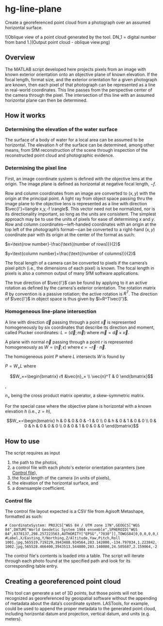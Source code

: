 # hg-line-plane
Create a georeferenced point cloud from a photograph over an assumed horizontal surface.

![Oblique view of a point cloud generated by the tool. DN_1 = digital number from band 1.](Output point cloud - oblique view.png)

## Overview
The MATLAB script developed here projects pixels from an image with known exterior orientation onto an objective plane of known elevation. If the focal length, format size, and the exterior orientation for a given photograph are known, then each pixel of that photograph can be represented as a line in real-world coordinates. This line passes from the perspective center of the camera through the pixel. The intersection of this line with an assumed horizontal plane can then be determined.

## How it works
### Determining the elevation of the water surface
The surface of a body of water for a local area can be assumed to be horizontal. The elevation $h$ of the surface can be determined, among other means, from SfM reconstruction of the scene through inspection of the reconstructed point cloud and photographic evidence.

### Determining the pixel line
First, an image coordinate system is defined with the objective lens at the origin. The image plane is defined as horizontal at negative focal length, $-f$. 

Row and column coordinates from an image are converted to $(x,y)$ with the origin at the principal point. A light ray from object space passing thru the image plane to the objective lens is represented as a line with direction $\vec{l'}=\langle x,y,-f \rangle$. This vector need not be normalized, nor is its directionality important, so long as the units are consistent. The simplest approach may be to use the units of pixels for ease of determining $x$ and $y$. Row and column coordinates—left-handed coordinates with an origin at the top left of the photograph’s format—can be converted to a right-hand $(x,y)$ coordinate pair with its origin at the center of the format as such:

$x=\text{row number}-\frac{\text{(number of rows)}}{2}$

$y=\text{column number}+\frac{\text{(number of columns)}}{2}$

The focal length of a camera can be converted to pixels if the camera’s pixel pitch (i.e., the dimensions of each pixel) is known. The focal length in pixels is also a common output of many SfM software applications.

The true direction of $\vec{l'}$ can be found by applying to it an active rotation as defined by the camera's exterior orientation. The rotation matrix $R$ by convention is a passive rotiation; the active rotation is $R^T$. The direction of $\vec{l'}$ in object space is thus given by $l=R^T\vec{l'}$.

### Homogeneous line-plane intersection
A line with direction $\vec{d}$ passing through a point $\vec{x}$ is represented homogeneously by six coordinates that describe its direction and moment, called Plucker coordinates: $L=(\vec{d};\vec{m})$ where $\vec{m}=\vec{d} \times \vec{x}$.

A plane with normal $\vec{n}$ passing through a point $r$ is represented homogeneously as $W=(\vec{n};ϵ)$ where $ϵ=-\vec{r} \cdot \vec{n}$.

The homogeneous point $P$ where $L$ intersects $W$ is found by 

$P=W_ \times L$   where    
```math
W_×=\begin{bmatrix} 𝜖𝟏 &\vec{n}_× \\ \vec{n}^T & 0 \end{bmatrix}
```
,

$n_×$ being the cross product matrix operator, a skew-symmetric matrix.

For the special case where the objective plane is horizontal with a known elevation $h$ (i.e., $z=h$),

```math
W_×=\begin{bmatrix}
    h & 0 & 0 & 0 & -1 & 0 \\
    0 & h & 0 & 1 & 0 & 0 \\
    0 & 0 & h & 0 & 0 & 0 \\
    0 & 0 & 1 & 0 & 0 & 0
\end{bmatrix}
```
## How to use
The script requires as input 
1. the path to the photos,
2. a control file with each photo's exterior orientation paramters (see [Control file](#control-file)),
3. the focal length of the camera (in units of pixels),
4. the elevation of the horizontal surface, and
5. a downsample coefficient.

### Control file
The control file layout expected is a CSV file from Agisoft Metashape, formatted as such:

```
# CoordinateSystem: PROJCS["WGS 84 / UTM zone 17N",GEOGCS["WGS 84",DATUM["World Geodetic System 1984 ensemble",SPHEROID["WGS 84",6378137,298.257223563,AUTHORITY["EPSG","7030"]],TOWGS84[0,0,0,0,0,0,0],AUTHORITY["EPSG","6326"]],PRIMEM["Greenwich",0,AUTHORITY["EPSG","8901"]],UNIT["degree",0.01745329251994328,AUTHORITY["EPSG","9102"]],AUTHORITY["EPSG","4326"]],PROJECTION["Transverse_Mercator",AUTHORITY["EPSG","9807"]],PARAMETER["latitude_of_origin",0],PARAMETER["central_meridian",-81],PARAMETER["scale_factor",0.9996],PARAMETER["false_easting",500000],PARAMETER["false_northing",0],UNIT["metre",1,AUTHORITY["EPSG","9001"]],AUTHORITY["EPSG","32617"]]
#Label,X/Easting,Y/Northing,Z/Altitude,Yaw,Pitch,Roll
1001.jpg,565519.719229,3943488.934564,283.142000,-134.797034,1.223842,-0.361050
1002.jpg,565528.466400,3943513.544800,283.140000,24.505687,2.159064,-2.120978
```

The control file's contents is loaded into a table. The script will iterate through each photo found at the specified path and look for its corresponding table entry.

## Creating a georeferenced point cloud
This tool can generate a set of 3D points, but those points will not be recognized as georeferenced by geospatial software without the appending of metadata about the data’s coordinate system. LASTools, for example, could be used to append the proper metadata to the generated point cloud, including horizontal datum and projection, vertical datum, and units (e.g. meters).
